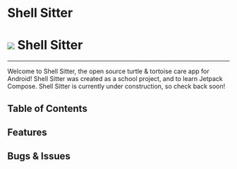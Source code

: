 # Shell Sitter

![](https://t8517098.p.clickup-attachments.com/t8517098/09ef1aaf-a347-4246-a3af-fcca11b90fe1/turtle_front%402x.png) Shell Sitter
================================================================================================================================

* * *

  

Welcome to Shell Sitter, the open source turtle & tortoise care app for Android! Shell Sitter was created as a school project, and to learn Jetpack Compose. Shell Sitter is currently under construction, so check back soon!

  

Table of Contents
-----------------

  

Features
--------

  

Bugs & Issues
-------------